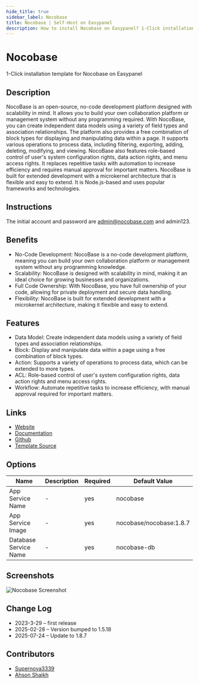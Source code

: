 ```yaml
---
hide_title: true
sidebar_label: Nocobase
title: Nocobase | Self-Host on Easypanel
description: How to install Nocobase on Easypanel? 1-Click installation template for Nocobase on Easypanel
---
```


<!-- generated -->

# Nocobase

1-Click installation template for Nocobase on Easypanel

## Description

NocoBase is an open-source, no-code development platform designed with scalability in mind. It allows you to build your own collaboration platform or management system without any programming required. With NocoBase, you can create independent data models using a variety of field types and association relationships. The platform also provides a free combination of block types for displaying and manipulating data within a page. It supports various operations to process data, including filtering, exporting, adding, deleting, modifying, and viewing. NocoBase also features role-based control of user&#39;s system configuration rights, data action rights, and menu access rights. It replaces repetitive tasks with automation to increase efficiency and requires manual approval for important matters. NocoBase is built for extended development with a microkernel architecture that is flexible and easy to extend. It is Node.js-based and uses popular frameworks and technologies.

## Instructions

The initial account and password are admin@nocobase.com and admin123.

## Benefits

- No-Code Development: NocoBase is a no-code development platform, meaning you can build your own collaboration platform or management system without any programming knowledge.
- Scalability: NocoBase is designed with scalability in mind, making it an ideal choice for growing businesses and organizations.
- Full Code Ownership: With NocoBase, you have full ownership of your code, allowing for private deployment and secure data handling.
- Flexibility: NocoBase is built for extended development with a microkernel architecture, making it flexible and easy to extend.

## Features

- Data Model: Create independent data models using a variety of field types and association relationships.
- Block: Display and manipulate data within a page using a free combination of block types.
- Action: Supports a variety of operations to process data, which can be extended to more types.
- ACL: Role-based control of user's system configuration rights, data action rights and menu access rights.
- Workflow: Automate repetitive tasks to increase efficiency, with manual approval required for important matters.

## Links

- [Website](https://www.nocobase.com/)
- [Documentation](https://docs.nocobase.com)
- [Github](https://github.com/nocobase/nocobase)
- [Template Source](https://github.com/easypanel-io/templates/tree/main/templates/nocobase)

## Options

Name | Description | Required | Default Value
-|-|-|-
App Service Name | - | yes | nocobase
App Service Image | - | yes | nocobase/nocobase:1.8.7
Database Service Name | - | yes | nocobase-db

## Screenshots

![Nocobase Screenshot](./assets/screenshot.png)

## Change Log

- 2023-3-29 – first release
- 2025-02-28 – Version bumped to 1.5.18
- 2025-07-24 – Update to 1.8.7

## Contributors

- [Supernova3339](https://github.com/Supernova3339)
- [Ahson Shaikh](https://github.com/Ahson-Shaikh)
